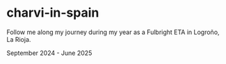 # charvi-in-spain
Follow me along my journey during my year as a Fulbright ETA in Logroño, La Rioja.

September 2024 - June 2025
